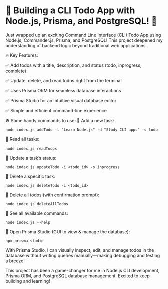 # 🚀 Building a CLI Todo App with Node.js, Prisma, and PostgreSQL! 📝

Just wrapped up an exciting Command Line Interface (CLI) Todo App using Node.js, Commander.js, Prisma, and PostgreSQL! This project deepened my understanding of backend logic beyond traditional web applications.

🔥 Key Features:

✅ Add todos with a title, description, and status (todo, inprogress, complete)

✅ Update, delete, and read todos right from the terminal

✅ Uses Prisma ORM for seamless database interactions

✅ Prisma Studio for an intuitive visual database editor

✅ Simple and efficient command-line experience

⚙️ Some handy commands to use:
📌 Add a new task:

```
node index.js addTodo -t "Learn Node.js" -d "Study CLI apps" -s todo
```

📌 Read all tasks:

```
node index.js readTodos
```

📌 Update a task’s status:

```
node index.js updateTodo -i <todo_id> -s inprogress
```

📌 Delete a specific task:

```
node index.js deleteTodo -i <todo_id>
```

📌 Delete all todos (with confirmation prompt):

```
node index.js deleteAllTodos
```

📌 See all available commands:

```
node index.js --help
```

📌 Open Prisma Studio (GUI to view & manage the database):

```
npx prisma studio
```

With Prisma Studio, I can visually inspect, edit, and manage todos in the database without writing queries manually—making debugging and testing a breeze!

This project has been a game-changer for me in Node.js CLI development, Prisma ORM, and PostgreSQL database management. Excited to keep building and learning!

